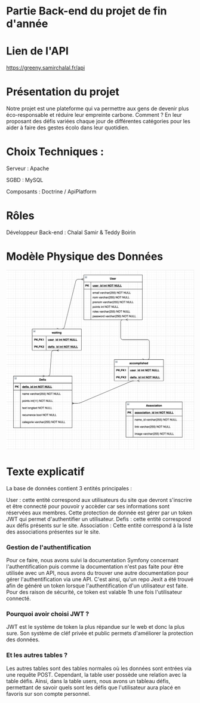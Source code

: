 # Partie Back-end du projet de fin d'année 

# Lien de l'API 

https://greeny.samirchalal.fr/api

# Présentation du projet 

Notre projet est une plateforme qui va permettre aux gens de devenir plus éco-responsable et réduire leur empreinte carbone. Comment ? En leur proposant des défis variées chaque jour de différentes catégories pour les aider à faire des gestes écolo dans leur quotidien.

# Choix Techniques :

Serveur : Apache

SGBD : MySQL

Composants : Doctrine / ApiPlatform

# Rôles

Développeur Back-end : Chalal Samir & Teddy Boirin


# Modèle Physique des Données 

![Image](https://github.com/teddyboirin/greeny_back/blob/master/mpd.png)

# Texte explicatif 

La base de données contient 3 entités principales :

User : cette entité correspond aux utilisateurs du site que devront s'inscrire et être connecté pour pouvoir y accèder car ses informations sont réservées aux membres. Cette protection de donnée est gérer par un token JWT qui permet d'authentifier un utilisateur.
Defis : cette entité correspond aux défis présents sur le site.
Association : Cette entité correspond à la liste des associations présentes sur le site.

### Gestion de l'authentification 
Pour ce faire, nous avons suivi la documentation Symfony concernant l'authentification puis comme la documentation n'est pas faite pour être utilisée avec un API, nous avons du trouver une autre documentation pour gérer l'authentification via une API. 
C'est ainsi, qu'un repo Jexit a été trouvé afin de généré un token lorsque l'authentification d'un utilisateur est faite. Pour des raison de sécurité, ce token est valable 1h une fois l'utilisateur connecté.   


### Pourquoi avoir choisi JWT ?
JWT est le système de token la plus répandue sur le web et donc la plus sure. Son système de cléf privée et public permets d'améliorer la protection des données.

### Et les autres tables ?
Les autres tables sont des tables normales où les données sont entrées via une requête POST. Cependant, la table user possède une relation avec la table défis. Ainsi, dans la table users, nous avons un tableau défis, permettant de savoir quels sont les défis que l'utilisateur aura placé en favoris sur son compte personnel.
